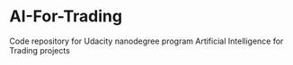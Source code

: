 # AI-For-Trading
Code repository for Udacity nanodegree program Artificial Intelligence for Trading projects
